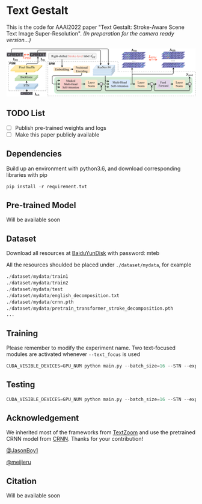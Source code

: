 # Text Gestalt

This is the code for AAAI2022 paper "Text Gestalt: Stroke-Aware Scene Text Image Super-Resolution". *(In preparation for the camera ready version...)*

![architecture](./image/architecture.png)

## TODO List
* [ ] Publish pre-trained weights and logs
* [ ] Make this paper publicly available

## Dependencies
Build up an environment with python3.6, and download corresponding libraries with pip
```python
pip install -r requirement.txt
```

## Pre-trained Model
Will be available soon

## Dataset
Download all resources at [BaiduYunDisk](https://pan.baidu.com/s/1MeFKnF5tWiL7ts00SHLM2A) with password: mteb

All the resources shoulded be placed under ```./dataset/mydata```, for example
```python
./dataset/mydata/train1
./dataset/mydata/train2
./dataset/mydata/test
./dataset/mydata/english_decomposition.txt
./dataset/mydata/crnn.pth
./dataset/mydata/pretrain_transformer_stroke_decomposition.pth
...
```


## Training
Please remember to modify the experiment name. Two text-focused modules are activated whenever ```--text_focus``` is used
```python
CUDA_VISIBLE_DEVICES=GPU_NUM python main.py --batch_size=16 --STN --exp_name EXP_NAME --text_focus 
```

## Testing
```python
CUDA_VISIBLE_DEVICES=GPU_NUM python main.py --batch_size=16 --STN --exp_name EXP_NAME --text_focus --resume YOUR_MODEL --test --test_data_dir ./dataset/mydata/test
```

## Acknowledgement
We inherited most of the frameworks from [TextZoom](https://github.com/JasonBoy1/TextZoom) and use the pretrained CRNN model from [CRNN](https://github.com/meijieru/crnn.pytorch).
Thanks for your contribution! 

[@JasonBoy1](https://github.com/JasonBoy1) 

[@meijieru](https://github.com/meijieru)


## Citation
Will be available soon

